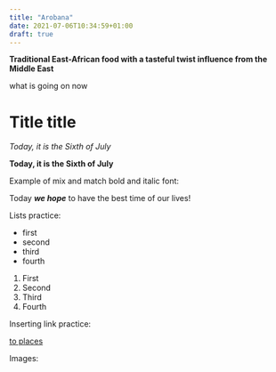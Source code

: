 ```yaml
---
title: "Arobana" 
date: 2021-07-06T10:34:59+01:00
draft: true
---
```


**Traditional East-African food with a tasteful twist influence from the Middle East**



what is going on now

# Title title

*Today, it is the Sixth of July*

**Today, it is the Sixth of July**

Example of mix and match bold and italic font:

Today ***we hope*** to have the best time of our lives!

Lists practice:

- first
- second 
- third
- fourth

1. First
2. Second
3. Third
4. Fourth


Inserting link practice:

[to places](https://google.com)

Images:











